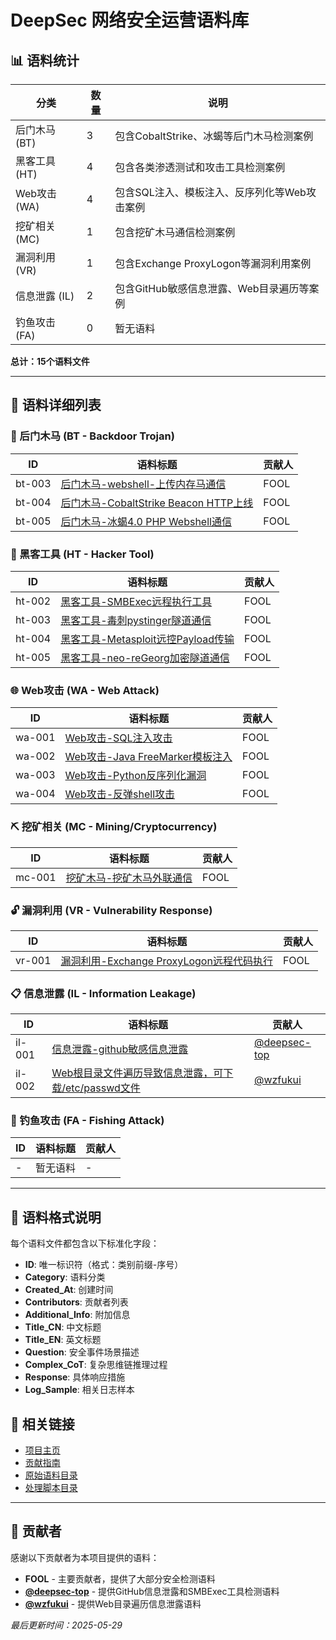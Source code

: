 # DeepSec 网络安全运营语料库

## 📊 语料统计

| 分类 | 数量 | 说明 |
|------|------|------|
| 后门木马 (BT) | 3 | 包含CobaltStrike、冰蝎等后门木马检测案例 |
| 黑客工具 (HT) | 4 | 包含各类渗透测试和攻击工具检测案例 |
| Web攻击 (WA) | 4 | 包含SQL注入、模板注入、反序列化等Web攻击案例 |
| 挖矿相关 (MC) | 1 | 包含挖矿木马通信检测案例 |
| 漏洞利用 (VR) | 1 | 包含Exchange ProxyLogon等漏洞利用案例 |
| 信息泄露 (IL) | 2 | 包含GitHub敏感信息泄露、Web目录遍历等案例 |
| 钓鱼攻击 (FA) | 0 | 暂无语料 |

**总计：15个语料文件**

---

## 📁 语料详细列表

### 🔴 后门木马 (BT - Backdoor Trojan)

| ID | 语料标题 | 贡献人 |
|----|----------|--------|
| bt-003 | [后门木马-webshell-上传内存马通信](../raw_corpus/BT/bt-003-webshell_upload_memory_shell.yaml) | FOOL |
| bt-004 | [后门木马-CobaltStrike Beacon HTTP上线](../raw_corpus/BT/bt-004-cobaltstrike_beacon_http.yaml) | FOOL |
| bt-005 | [后门木马-冰蝎4.0 PHP Webshell通信](../raw_corpus/BT/bt-005-webshell_behinder_4_0.yaml) | FOOL |

### 🔧 黑客工具 (HT - Hacker Tool)

| ID | 语料标题 | 贡献人 |
|----|----------|--------|
| ht-002 | [黑客工具-SMBExec远程执行工具](../raw_corpus/HT/ht-002-smbexec_remote_execution.yaml) | FOOL |
| ht-003 | [黑客工具-毒刺pystinger隧道通信](../raw_corpus/HT/ht-003-pystinger_tunnel_communication.yaml) | FOOL |
| ht-004 | [黑客工具-Metasploit远控Payload传输](../raw_corpus/HT/ht-004-metasploit_payload_transmission.yaml) | FOOL |
| ht-005 | [黑客工具-neo-reGeorg加密隧道通信](../raw_corpus/HT/ht-005-neo_regeorg_tunnel_communication.yaml) | FOOL |

### 🌐 Web攻击 (WA - Web Attack)

| ID | 语料标题 | 贡献人 |
|----|----------|--------|
| wa-001 | [Web攻击-SQL注入攻击](../raw_corpus/WA/wa-001-sql_injection_attack.yaml) | FOOL |
| wa-002 | [Web攻击-Java FreeMarker模板注入](../raw_corpus/WA/wa-002-freemarker_template_injection.yaml) | FOOL |
| wa-003 | [Web攻击-Python反序列化漏洞](../raw_corpus/WA/wa-003-python_unpickle_deserialization.yaml) | FOOL |
| wa-004 | [Web攻击-反弹shell攻击](../raw_corpus/WA/wa-004-reverse_shell_attack.yaml) | FOOL |

### ⛏️ 挖矿相关 (MC - Mining/Cryptocurrency)

| ID | 语料标题 | 贡献人 |
|----|----------|--------|
| mc-001 | [挖矿木马-挖矿木马外联通信](../raw_corpus/MC/mc-001-mining_trojan_communication.yaml) | FOOL |

### 🔓 漏洞利用 (VR - Vulnerability Response)

| ID | 语料标题 | 贡献人 |
|----|----------|--------|
| vr-001 | [漏洞利用-Exchange ProxyLogon远程代码执行](../raw_corpus/VR/vr-001-exchange_proxylogon_cve_2021_27065.yaml) | FOOL |

### 📋 信息泄露 (IL - Information Leakage)

| ID | 语料标题 | 贡献人 |
|----|----------|--------|
| il-001 | [信息泄露-github敏感信息泄露](../raw_corpus/IL/il-001-github_sensitive_information_leakage.yaml) | [@deepsec-top](https://github.com/deepsec-top) |
| il-002 | [Web根目录文件遍历导致信息泄露，可下载/etc/passwd文件](../raw_corpus/IL/IL-002-web_root_directory_information_leakage.yaml) | [@wzfukui](https://github.com/wzfukui) |

### 🎣 钓鱼攻击 (FA - Fishing Attack)

| ID | 语料标题 | 贡献人 |
|----|----------|--------|
| - | 暂无语料 | - |

---

## 📝 语料格式说明

每个语料文件都包含以下标准化字段：

- **ID**: 唯一标识符（格式：类别前缀-序号）
- **Category**: 语料分类
- **Created_At**: 创建时间
- **Contributors**: 贡献者列表
- **Additional_Info**: 附加信息
- **Title_CN**: 中文标题
- **Title_EN**: 英文标题
- **Question**: 安全事件场景描述
- **Complex_CoT**: 复杂思维链推理过程
- **Response**: 具体响应措施
- **Log_Sample**: 相关日志样本

## 🔗 相关链接

- [项目主页](../README.md)
- [贡献指南](../docs/CONTRIBUTING.md)
- [原始语料目录](../raw_corpus/)
- [处理脚本目录](../scripts/)

---

## 👥 贡献者

感谢以下贡献者为本项目提供的语料：

- **FOOL** - 主要贡献者，提供了大部分安全检测语料
- **[@deepsec-top](https://github.com/deepsec-top)** - 提供GitHub信息泄露和SMBExec工具检测语料
- **[@wzfukui](https://github.com/wzfukui)** - 提供Web目录遍历信息泄露语料

*最后更新时间：2025-05-29* 